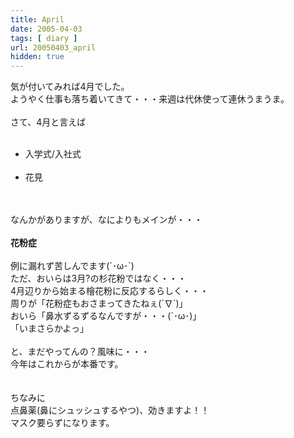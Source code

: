 ```yaml
---
title: April
date: 2005-04-03
tags: [ diary ]
url: 20050403_april
hidden: true
---
```

気が付いてみれば4月でした。<br />
ようやく仕事も落ち着いてきて・・・来週は代休使って連休うまうま。<br />
<br />
さて、4月と言えば<br />
<ul><br />
<li>入学式/入社式</li><br />
<li>花見</li><br />
</ul><br />
なんかがありますが、なによりもメインが・・・<br />
<br />
<strong>花粉症</strong><br />
<br />
例に漏れず苦しんでます(´･ω･`)<br />
ただ、おいらは3月?の杉花粉ではなく・・・<br />
4月辺りから始まる檜花粉に反応するらしく・・・<br />
周りが「花粉症もおさまってきたねぇ(´∇`)」<br />
おいら「鼻水ずるずるなんですが・・・(´･ω･)」<br />
「いまさらかよっ」<br />
<br />
と、まだやってんの？風味に・・・<br />
今年はこれからが本番です。<br />
<br />
<br />
ちなみに<br />
点鼻薬(鼻にシュッシュするやつ)、効きますよ！！<br />
マスク要らずになります。
